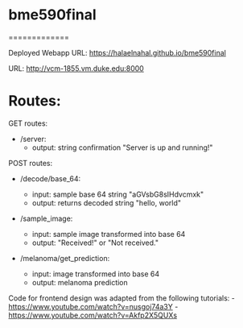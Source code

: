 # bme590final
=============


Deployed Webapp URL: https://halaelnahal.github.io/bme590final

URL: http://vcm-1855.vm.duke.edu:8000

# Routes:

GET routes:

- /server:
    - output: string confirmation "Server is up and running!"

POST routes:

- /decode/base_64:
    - input: sample base 64 string "aGVsbG8sIHdvcmxk"
    - output: returns decoded string "hello, world"

- /sample_image:
    - input: sample image transformed into base 64
    - output: "Received!" or "Not received."

- /melanoma/get_prediction:
    - input: image transformed into base 64
    - output: melanoma prediction

Code for frontend design was adapted from the following tutorials:
        -https://www.youtube.com/watch?v=nusgoj74a3Y
        -https://www.youtube.com/watch?v=Akfp2X5QUXs

